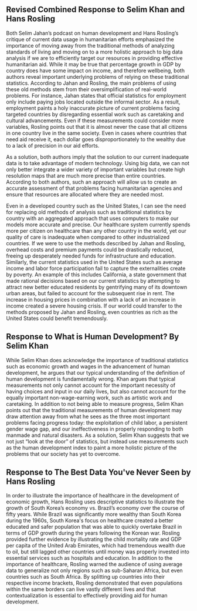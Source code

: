 ## Revised Combined Response to Selim Khan and Hans Rosling

  Both Selim Jahan’s podcast on human development and Hans Rosling’s critique of current data usage in humanitarian efforts emphasized the importance of moving away from the traditional methods of analyzing standards of living and moving on to a more holistic approach to big data analysis if we are to efficiently target our resources in providing effective humanitarian aid. While it may be true that percentage growth in GDP by country does have some impact on income, and therefore wellbeing, both authors reveal important underlying problems of relying on these traditional statistics. According to Jahan and Rosling, the main problems of using these old methods stem from their oversimplification of real-world problems. For instance, Jahan states that official statistics for employment only include paying jobs located outside the informal sector. As a result, employment paints a holy inaccurate picture of current problems facing targeted countries by disregarding essential work such as caretaking and cultural advancements. Even if these measurements could consider more variables, Rosling points out that it is almost never the case that all citizens in one country live in the same society. Even in cases where countries that need aid receive it, each dollar goes disproportionately to the wealthy due to a lack of precision in our aid efforts. 

  As a solution, both authors imply that the solution to our current inadequate data is to take advantage of modern technology. Using big data, we can not only better integrate a wider variety of important variables but create high resolution maps that are much more precise than entire countries. According to both authors, such an approach will allow us to create an accurate assessment of that problems facing humanitarian agencies and ensure that resources are allocated where they are needed most.

  Even in a developed country such as the United States, I can see the need for replacing old methods of analysis such as traditional statistics by country with an aggregated approach that uses computers to make our models more accurate and precise. Our healthcare system currently spends more per citizen on healthcare than any other country in the world, yet our quality of care is inadequate when compared to other industrialized countries. If we were to use the methods described by Jahan and Rosling, overhead costs and premium payments could be drastically reduced, freeing up desperately needed funds for infrastructure and education. Similarly, the current statistics used in the United States such as average income and labor force participation fail to capture the externalities create by poverty. An example of this includes California, a state government that made rational decisions based on our current statistics by attempting to attract new better educated residents by gentrifying many of its downtown urban areas, but failed to account for the subsequent rise in rent. The increase in housing prices in combination with a lack of an increase in income created a severe housing crisis. If our world could transfer to the methods proposed by Jahan and Rosling, even countries as rich as the United States could benefit tremendously. 


## Response to What is Human Development? By Selim Khan

While Selim Khan does acknowledge the importance of traditional statistics such as economic growth and wages in the advancement of human development, he argues that our typical understanding of the definition of human development is fundamentally wrong. Khan argues that typical measurements not only cannot account for the important necessity of having choices and input in our daily lives, but also cannot account for the equally important non-wage-earning work, such as artistic work and caretaking. In addition to not being able to measure progress, Selim Khan points out that the traditional measurements of human development may draw attention away from what he sees as the three most important problems facing progress today: the exploitation of child labor, a persistent gender wage gap, and our ineffectiveness in properly responding to both manmade and natural disasters. As a solution, Selim Khan suggests that we not just “look at the door” of statistics, but instead use measurements such as the human development index to paint a more holistic picture of the problems that our society has yet to overcome.

## Response to The Best Data You've Never Seen by Hans Rosling

In order to illustrate the importance of healthcare in the development of economic growth, Hans Rosling uses descriptive statistics to illustrate the growth of South Korea’s economy vs. Brazil’s economy over the course of fifty years. While Brazil was significantly more wealthy than South Korea during the 1960s, South Korea's focus on healthcare created a better educated and safer population that was able to quickly overtake Brazil in terms of GDP growth during the years following the Korean war. Rosling provided further evidence by illustrating the child mortality rate and GDP per capita of the United Arab Emirates, which had tremendous wealth due to oil, but still lagged other countries until money was properly invested into essential services such as hospitals and education. In addition to the importance of healthcare, Rosling warned the audience of using average data to generalize not only regions such as sub-Saharan Africa, but even countries such as South Africa. By splitting up countries into their respective income brackets, Rosling demonstrated that even populations within the same borders can live vastly different lives and that contextualization is essential to effectively providing aid for human development.


